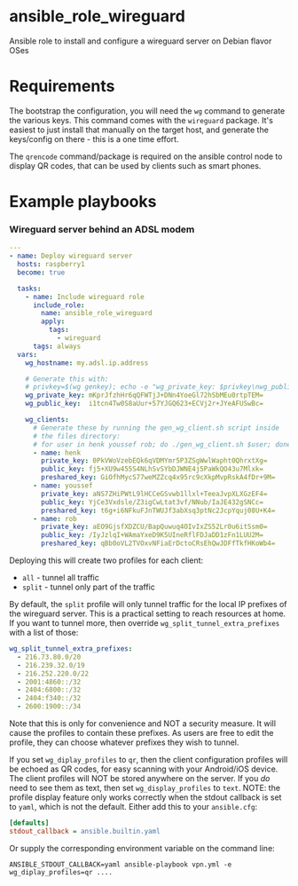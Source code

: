 # ansible_role_wireguard

Ansible role to install and configure a wireguard server on Debian flavor OSes

# Requirements

The bootstrap the configuration, you will need the `wg` command to generate the
various keys. This command comes with the `wireguard` package. It's easiest to
just install that manually on the target host, and generate the keys/config on
there - this is a one time effort.

The `qrencode` command/package is required on the ansible control node to
display QR codes, that can be used by clients such as smart phones.

# Example playbooks

### Wireguard server behind an ADSL modem

```yaml
---
- name: Deploy wireguard server
  hosts: raspberry1
  become: true

  tasks:
    - name: Include wireguard role
      include_role:
        name: ansible_role_wireguard
        apply:
          tags:
            - wireguard
      tags: always
  vars:
    wg_hostname: my.adsl.ip.address

    # Generate this with:
    # privkey=$(wg genkey); echo -e "wg_private_key: $privkey\nwg_public_key:  $(echo $privkey | wg pubkey)"
    wg_private_key: mKprJfzhHr6qQFWTjJ+DNn4YoeGl72hSbMEu0rtpTEM=
    wg_public_key:  i1tcn4Tw0S8aUur+57YJGQ623+ECVj2r+JYeAFUSwBc=

    wg_clients:
      # Generate these by running the gen_wg_client.sh script inside
      # the files directory:
      # for user in henk youssef rob; do ./gen_wg_client.sh $user; done
      - name: henk
        private_key: 0PkVWoVzebEQk6qVDMYmr5P3ZSgWwlWapht0QhrxtXg=
        public_key: fj5+XU9w455S4NLhSvSYbDJWNE4j5PaWkQO43u7Mlxk=
        preshared_key: GiOfhMycS77weMZZcq4x95rc9cXkpMvpRskA4fDr+9M=
      - name: youssef
        private_key: aNS7ZHiPWtL9lHCCeGSvwb1llxl+TeeaJvpXLXGzEF4=
        public_key: YjCe3Vxdsle/Z3igCwLtat3vf/NNub/IaJE432gSNCc=
        preshared_key: t6g+i6NFkuFJnTWUJf3abXsq3ptNc2JcpYquj08U+K4=
      - name: rob
        private_key: aEO9GjsfXDZCU/BapQuwuq4OIvIxZS52Lr0u6itSsm0=
        public_key: /IyJzlqI+WAmaYxeD9K5UIneRflFDJaDD1zFn1LUU2M=
        preshared_key: qBb0oVL2TVOxvNFiaErDctoCRsEhQwJDFfTkfHKoWb4=
```

Deploying this will create two profiles for each client:

* `all` - tunnel all traffic
* `split` - tunnel only part of the traffic


By default, the `split` profile will only tunnel traffic for the local IP
prefixes of the wireguard server. This is a practical setting to reach
resources at home. If you want to tunnel more, then override
`wg_split_tunnel_extra_prefixes` with a list of those:

```yaml
wg_split_tunnel_extra_prefixes:
  - 216.73.80.0/20
  - 216.239.32.0/19
  - 216.252.220.0/22
  - 2001:4860::/32
  - 2404:6800::/32
  - 2404:f340::/32
  - 2600:1900::/34
```

Note that this is only for convenience and NOT a security measure. It will
cause the profiles to contain these prefixes. As users are free to edit the
profile, they can choose whatever prefixes they wish to tunnel.

If you set `wg_diplay_profiles` to `qr`, then the client configuration
profiles will be echoed as QR codes, for easy scanning with your Android/iOS
device. The client profiles will NOT be stored anywhere on the server. If you
_do_ need to see them as text, then set `wg_display_profiles` to `text`. NOTE:
the profile display feature only works correctly when the stdout callback is set
to `yaml`, which is not the default. Either add this to your `ansible.cfg`:

```ini
[defaults]
stdout_callback = ansible.builtin.yaml
```

Or supply the corresponding environment variable on the command line:

```shell
ANSIBLE_STDOUT_CALLBACK=yaml ansible-playbook vpn.yml -e wg_diplay_profiles=qr ....
```